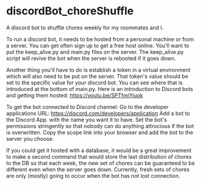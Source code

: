 # discordBot_choreShuffle
A discord bot to shuffle chores weekly for my roommates and I.

To run a discord bot, it needs to be hosted from a personal machine or from a server. You can get often sign up to get a free host online. You'll want to put the keep_alive.py and main.py files on the server. The keep_alive.py script will revive the bot when the server is rebooted if it goes down.

Another thing you'll have to do is establish a token in a virtual environment which will also need to be put on the server. That token's value should be set to the specific value for your discord bot. You can see where that is introduced at the bottom of main.py.
Here is an introduction to Discord bots and getting them hosted: 
https://youtu.be/SPTfmiYiuok

To get the bot connected to Discord channel:
Go to the developer applications URL: https://discord.com/developers/application
Add a bot to the Discord App. with the name you want it to have.
Set the bot's permissions stringently so that nobody can do anything attrocious if the bot is overwritten.
Copy the scope link into your browser and add the bot to the server you choose.

If you could get it hosted with a database, it would be a great improvement to make a second command that would store the last distribution of chores to the DB
so that each week, the new set of chores can be guaranteed to be different even when the server goes down. Currently, fresh sets of chores are only (mostly) going to occur when the bot has not lost connection.